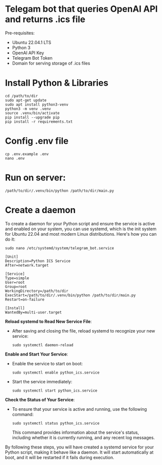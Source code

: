 # Telegam bot that queries OpenAI API and returns .ics file

Pre-requisites:
- Ubuntu 22.04.1 LTS 
- Python 3
- OpenAI API Key
- Telegram Bot Token
- Domain for serving storage of .ics files

# Install Python & Libraries
```
cd /path/to/dir
sudo apt-get update
sudo apt install python3-venv
python3 -m venv .venv
source .venv/bin/activate
pip install --upgrade pip
pip install -r requirements.txt
```

# Config .env file
```
cp .env.example .env
nano .env
```


# Run on server:
```
/path/to/dir/.venv/bin/python /path/to/dir/main.py
```

# Create a daemon

To create a daemon for your Python script and ensure the service is active and enabled on your system, you can use systemd, which is the init system for Ubuntu 22.04 and most modern Linux distributions. Here's how you can do it:

```
sudo nano /etc/systemd/system/telegram_bot.service
```

```
[Unit]
Description=Python ICS Service
After=network.target

[Service]
Type=simple
User=root
Group=root
WorkingDirectory=/path/to/dir
ExecStart=/path/to/dir/.venv/bin/python /path/to/dir/main.py
Restart=on-failure

[Install]
WantedBy=multi-user.target
```



**Reload systemd to Read New Service File**:
  - After saving and closing the file, reload systemd to recognize your new service:
    ```
    sudo systemctl daemon-reload
    ```

**Enable and Start Your Service**:
  - Enable the service to start on boot:
    ```
    sudo systemctl enable python_ics.service
    ```
  - Start the service immediately:
    ```
    sudo systemctl start python_ics.service
    ```

**Check the Status of Your Service**:
  - To ensure that your service is active and running, use the following command:
    ```
    sudo systemctl status python_ics.service
    ```
    This command provides information about the service's status, including whether it is currently running, and any recent log messages.

By following these steps, you will have created a systemd service for your Python script, making it behave like a daemon. It will start automatically at boot, and it will be restarted if it fails during execution.